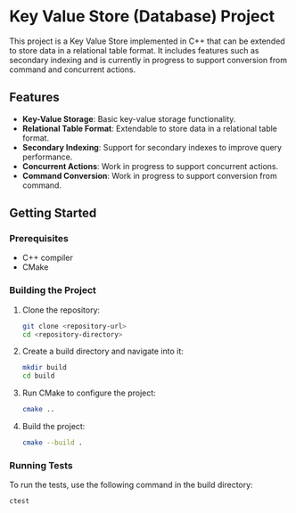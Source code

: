 # Key Value Store (Database) Project

This project is a Key Value Store implemented in C++ that can be extended to store data in a relational table format. It includes features such as secondary indexing and is currently in progress to support conversion from command and concurrent actions.

## Features

- **Key-Value Storage**: Basic key-value storage functionality.
- **Relational Table Format**: Extendable to store data in a relational table format.
- **Secondary Indexing**: Support for secondary indexes to improve query performance.
- **Concurrent Actions**: Work in progress to support concurrent actions.
- **Command Conversion**: Work in progress to support conversion from command.



## Getting Started

### Prerequisites

- C++ compiler
- CMake

### Building the Project

1. Clone the repository:
    ```sh
    git clone <repository-url>
    cd <repository-directory>
    ```

2. Create a build directory and navigate into it:
    ```sh
    mkdir build
    cd build
    ```

3. Run CMake to configure the project:
    ```sh
    cmake ..
    ```

4. Build the project:
    ```sh
    cmake --build .
    ```

### Running Tests

To run the tests, use the following command in the build directory:
   ```sh
   ctest